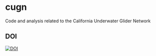 # cugn
Code and analysis related to the California Underwater Glider Network

## DOI

[![DOI](https://zenodo.org/badge/717951777.svg)](https://zenodo.org/doi/10.5281/zenodo.13333072)
